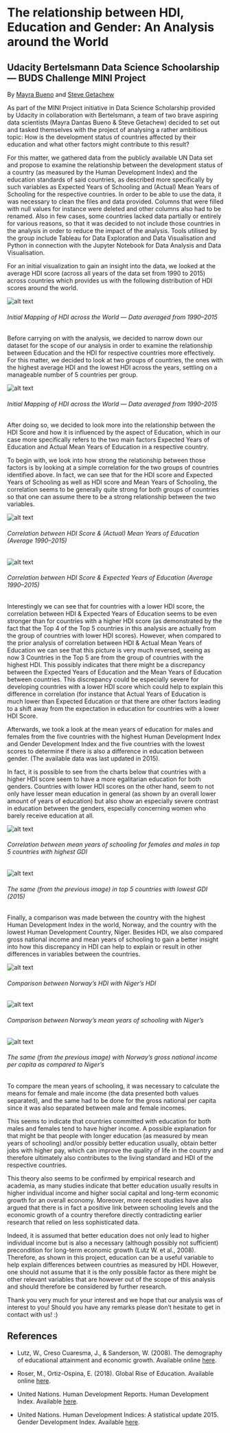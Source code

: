 # The relationship between HDI, Education and Gender: An Analysis around the World
## Udacity Bertelsmann Data Science Schoolarship — BUDS Challenge MINI Project

By [Mayra Bueno](https://github.com/baguy/) and [Steve Getachew](https://github.com/SteveGetachew)

As part of the MINI Project initiative in Data Science Scholarship provided by Udacity in collaboration with Bertelsmann, a team of two brave aspiring data scientists (Mayra Dantas Bueno & Steve Getachew) decided to set out and tasked themselves with the project of analysing a rather ambitious topic: How is the development status of countries affected by their education and what other factors might contribute to this result?

For this matter, we gathered data from the publicly available UN Data set and propose to examine the relationship between the development status of a country (as measured by the Human Development Index) and the education standards of said countries, as described more specifically by such variables as Expected Years of Schooling and (Actual) Mean Years of Schooling for the respective countries. In order to be able to use the data, it was necessary to clean the files and data provided. Columns that were filled with null values for instance were deleted and other columns also had to be renamed. Also in few cases, some countries lacked data partially or entirely for various reasons, so that it was decided to not include those countries in the analysis in order to reduce the impact of the analysis. Tools utilised by the group include Tableau for Data Exploration and Data Visualisation and Python in connection with the Jupyter Notebook for Data Analysis and Data Visualisation.

For an initial visualization to gain an insight into the data, we looked at the average HDI score (across all years of the data set from 1990 to 2015) across countries which provides us with the following distribution of HDI scores around the world.

![alt text](images/01.png "Initial Mapping of HDI across the World — Data averaged from 1990–2015")
###### Initial Mapping of HDI across the World — Data averaged from 1990–2015

Before carrying on with the analysis, we decided to narrow down our dataset for the scope of our analysis in order to examine the relationship between Education and the HDI for respective countries more effectively. For this matter, we decided to look at two groups of countries, the ones with the highest average HDI and the lowest HDI across the years, settling on a manageable number of 5 countries per group.

![alt text](images/02.png "Top 5 Countries with Highest & Lowest Average HDI Score — Average from 1990 to 2015")
###### Initial Mapping of HDI across the World — Data averaged from 1990–2015

After doing so, we decided to look more into the relationship between the HDI Score and how it is influenced by the aspect of Education, which in our case more specifically refers to the two main factors Expected Years of Education and Actual Mean Years of Education in a respective country.

To begin with, we look into how strong the relationship between those factors is by looking at a simple correlation for the two groups of countries identified above. In fact, we can see that for the HDI score and Expected Years of Schooling as well as HDI score and Mean Years of Schooling, the correlation seems to be generally quite strong for both groups of countries so that one can assume there to be a strong relationship between the two variables.

![alt text](images/03.png "Correlation between HDI Score & — Actual — Mean Years of Education — Average 1990–2015")
###### Correlation between HDI Score & (Actual) Mean Years of Education (Average 1990–2015)

![alt text](images/04.png "Correlation between HDI Score & Expected Years of Education — Average 1990–2015")
###### Correlation between HDI Score & Expected Years of Education (Average 1990–2015)

Interestingly we can see that for countries with a lower HDI score, the correlation between HDI & Expected Years of Education seems to be even stronger than for countries with a higher HDI score (as demonstrated by the fact that the Top 4 of the Top 5 countries in this analysis are actually from the group of countries with lower HDI scores). However, when compared to the prior analysis of correlation between HDI & Actual Mean Years of Education we can see that this picture is very much reversed, seeing as now 3 Countries in the Top 5 are from the group of countries with the highest HDI. This possibly indicates that there might be a discrepancy between the Expected Years of Education and the Mean Years of Education between countries. This discrepancy could be especially severe for developing countries with a lower HDI score which could help to explain this difference in correlation (for instance that Actual Years of Education is much lower than Expected Education or that there are other factors leading to a shift away from the expectation in education for countries with a lower HDI Score.

Afterwards, we took a look at the mean years of education for males and females from the five countries with the highest Human Development Index and Gender Development Index and the five countries with the lowest scores to determine if there is also a difference in education between gender. (The available data was last updated in 2015).

In fact, it is possible to see from the charts below that countries with a higher HDI score seem to have a more egalitarian education for both genders. Countries with lower HDI scores on the other hand, seem to not only have lesser mean education in general (as shown by an overall lower amount of years of education) but also show an especially severe contrast in education between the genders, especially concerning women who barely receive education at all.

![alt text](images/05.png "Correlation between mean years of schooling for females and males in top 5 countries with highest GDI")
###### Correlation between mean years of schooling for females and males in top 5 countries with highest GDI

![alt text](images/06.png "The same in top 5 countries with lowest GDI (2015)")
###### The same (from the previous image) in top 5 countries with lowest GDI (2015)

Finally, a comparison was made between the country with the highest Human Development Index in the world, Norway, and the country with the lowest Human Development Country, Niger. Besides HDI, we also compared gross national income and mean years of schooling to gain a better insight into how this discrepancy in HDI can help to explain or result in other differences in variables between the countries.

![alt text](images/07.png "Comparison between Norway’s HDI with Niger’s HDI")
###### Comparison between Norway’s HDI with Niger’s HDI

![alt text](images/08.png "Comparison between Norway’s mean years of schooling with Niger’s")
###### Comparison between Norway’s mean years of schooling with Niger’s

![alt text](images/09.png "The same with Norway’s gross national income per capita as compared to Niger’s")
###### The same (from the previous image) with Norway’s gross national income per capita as compared to Niger’s

To compare the mean years of schooling, it was necessary to calculate the means for female and male income (the data presented both values separated), and the same had to be done for the gross national per capita since it was also separated between male and female incomes.

This seems to indicate that countries committed with education for both males and females tend to have higher income. A possible explanation for that might be that people with longer education (as measured by mean years of schooling) and/or possibly better education usually, obtain better jobs with higher pay, which can improve the quality of life in the country and therefore ultimately also contributes to the living standard and HDI of the respective countries.

This theory also seems to be confirmed by empirical research and academia, as many studies indicate that better education usually results in higher individual income and higher social capital and long-term economic growth for an overall economy. Moreover, more recent studies have also argued that there is in fact a positive link between schooling levels and the economic growth of a country therefore directly contradicting earlier research that relied on less sophisticated data.

Indeed, it is assumed that better education does not only lead to higher individual income but is also a necessary (although possibly not sufficient) precondition for long-term economic growth (Lutz W. et al., 2008). Therefore, as shown in this project, education can be a useful variable to help explain differences between countries as measured by HDI. However, one should not assume that it is the only possible factor as there might be other relevant variables that are however out of the scope of this analysis and should therefore be considered by further research.

Thank you very much for your interest and we hope that our analysis was of interest to you! Should you have any remarks please don’t hesitate to get in contact with us! :)

## References
- Lutz, W., Creso Cuaresma, J., & Sanderson, W. (2008). The demography of educational attainment and economic growth. Available online [here](http://science.sciencemag.org/content/319/5866/1047).

- Roser, M., Ortiz-Ospina, E. (2018). Global Rise of Education. Available online [here](https://ourworldindata.org/global-rise-of-education#note-34).

- United Nations. Human Development Reports. Human Development Index. Available [here](hdr.undp.org/en/data#).

- United Nations. Human Development Indices: A statistical update 2015. Gender Development Index. Available [here](data.un.org/DocumentData.aspx?id=380).
